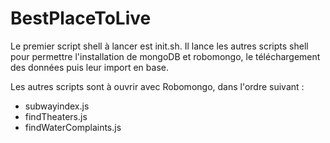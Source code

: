 # BestPlaceToLive

Le premier script shell à lancer est init.sh. Il lance les autres scripts shell pour permettre l'installation de mongoDB et robomongo, le téléchargement des données puis leur import en base.

Les autres scripts sont à ouvrir avec Robomongo, dans l'ordre suivant :
- subwayindex.js
- findTheaters.js
- findWaterComplaints.js
